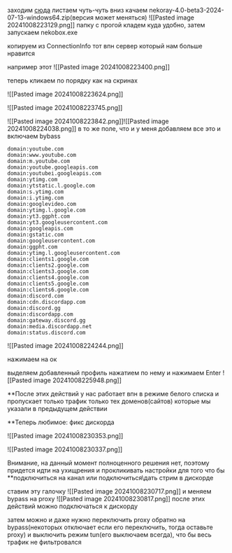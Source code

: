заходим [сюда](https://github.com/Matsuridayo/nekoray/releases)
листаем чуть-чуть вниз
качаем nekoray-4.0-beta3-2024-07-13-windows64.zip(версия может меняться)
![[Pasted image 20241008223129.png]]
папку с прогой кладем куда удобно, затем запускаем nekobox.exe

копируем из ConnectionInfo тот впн сервер который нам больше нравится

например этот
![[Pasted image 20241008223400.png]]

теперь кликаем по порядку как на скринах

![[Pasted image 20241008223624.png]]

![[Pasted image 20241008223745.png]]

![[Pasted image 20241008223842.png]]![[Pasted image 20241008224038.png]]
в то же поле, что и у меня добавляем все это и включаем bybass

```
domain:youtube.com
domain:www.youtube.com
domain:m.youtube.com
domain:youtube.googleapis.com
domain:youtubei.googleapis.com
domain:ytimg.com
domain:ytstatic.l.google.com
domain:s.ytimg.com
domain:i.ytimg.com
domain:googlevideo.com
domain:ytimg.l.google.com
domain:yt3.ggpht.com
domain:yt3.googleusercontent.com
domain:googleapis.com
domain:gstatic.com
domain:googleusercontent.com
domain:ggpht.com
domain:ytimg.l.googleusercontent.com
domain:clients1.google.com
domain:clients2.google.com
domain:clients3.google.com
domain:clients4.google.com
domain:clients5.google.com
domain:clients6.google.com
domain:discord.com
domain:cdn.discordapp.com
domain:discord.gg
domain:discordapp.com
domain:gateway.discord.gg
domain:media.discordapp.net
domain:status.discord.com

```

![[Pasted image 20241008224244.png]]

нажимаем на ок

выделяем добавленный профиль нажатием по нему и нажимаем Enter
![[Pasted image 20241008225948.png]]


**После этих действий у нас работает впн в режиме белого списка и пропускает только трафик только тех доменов(сайтов) которые мы указали в предыдущем действии

**Теперь любимое: фикс дискорда

![[Pasted image 20241008230353.png]]

![[Pasted image 20241008230337.png]]

Внимание, на данный момент полноценного решения нет, поэтому придется идти на ухищрения и прокликивать настройки для того что бы **подключиться на канал или подключиться\дать стрим в дискорде

ставим эту галочку
![[Pasted image 20241008230717.png]]
и меняем bypass на proxy
![[Pasted image 20241008230817.png]]
после этих действий можно подключаться к дискорду 

затем можно и даже нужно переключить proxy обратно на bypass(некоторых отключает если его переключить, тогда оставьте proxy) и выключить режим tun(его выключаем всегда), что бы весь трафик не фильтровался 
